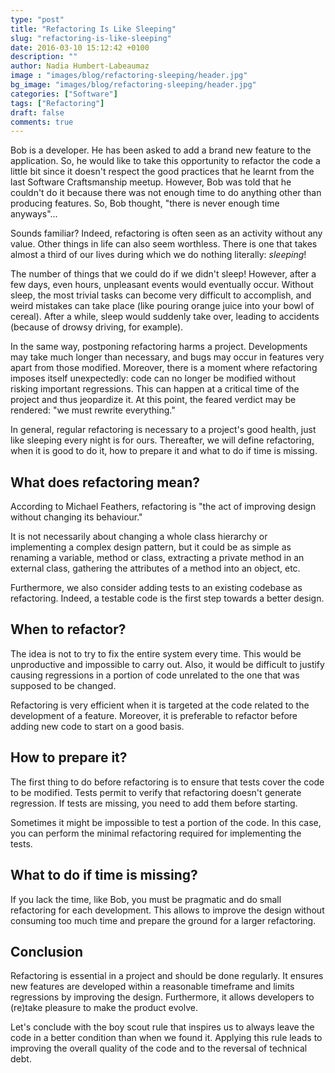```yaml
---
type: "post"
title: "Refactoring Is Like Sleeping"
slug: "refactoring-is-like-sleeping"
date: 2016-03-10 15:12:42 +0100
description: ""
author: Nadia Humbert-Labeaumaz
image : "images/blog/refactoring-sleeping/header.jpg"
bg_image: "images/blog/refactoring-sleeping/header.jpg"
categories: ["Software"]
tags: ["Refactoring"]
draft: false
comments: true
---
```


Bob is a developer. He has been asked to add a brand new feature to the application. So, he would like to take this opportunity to refactor the code a little bit since it doesn't respect the good practices that he learnt from the last Software Craftsmanship meetup. However, Bob was told that he couldn't do it because there was not enough time to do anything other than producing features. So, Bob thought, "there is never enough time anyways"...

Sounds familiar? Indeed, refactoring is often seen as an activity without any value. Other things in life can also seem worthless. There is one that takes almost a third of our lives during which we do nothing literally: *sleeping*!

<!--more-->

The number of things that we could do if we didn't sleep! However, after a few days, even hours, unpleasant events would eventually occur. Without sleep, the most trivial tasks can become very difficult to accomplish, and weird mistakes can take place (like pouring orange juice into your bowl of cereal). After a while, sleep would suddenly take over, leading to accidents (because of drowsy driving, for example).

In the same way, postponing refactoring harms a project. Developments may take much longer than necessary, and bugs may occur in features very apart from those modified. Moreover, there is a moment where refactoring imposes itself unexpectedly: code can no longer be modified without risking important regressions. This can happen at a critical time of the project and thus jeopardize it. At this point, the feared verdict may be rendered: "we must rewrite everything."

In general, regular refactoring is necessary to a project's good health, just like sleeping every night is for ours. Thereafter, we will define refactoring, when it is good to do it, how to prepare it and what to do if time is missing.

## What does refactoring mean?

According to Michael Feathers, refactoring is "the act of improving design without changing its behaviour."

It is not necessarily about changing a whole class hierarchy or implementing a complex design pattern, but it could be as simple as renaming a variable, method or class, extracting a private method in an external class, gathering the attributes of a method into an object, etc.

Furthermore, we also consider adding tests to an existing codebase as refactoring. Indeed, a testable code is the first step towards a better design.

## When to refactor?

The idea is not to try to fix the entire system every time. This would be unproductive and impossible to carry out. Also, it would be difficult to justify causing regressions in a portion of code unrelated to the one that was supposed to be changed.

Refactoring is very efficient when it is targeted at the code related to the development of a feature. Moreover, it is preferable to refactor before adding new code to start on a good basis.

## How to prepare it?

The first thing to do before refactoring is to ensure that tests cover the code to be modified. Tests permit to verify that refactoring doesn't generate regression. If tests are missing, you need to add them before starting.

Sometimes it might be impossible to test a portion of the code. In this case, you can perform the minimal refactoring required for implementing the tests.

## What to do if time is missing?

If you lack the time, like Bob, you must be pragmatic and do small refactoring for each development. This allows to improve the design without consuming too much time and prepare the ground for a larger refactoring.

## Conclusion

Refactoring is essential in a project and should be done regularly. It ensures new features are developed within a reasonable timeframe and limits regressions by improving the design. Furthermore, it allows developers to (re)take pleasure to make the product evolve.

Let's conclude with the boy scout rule that inspires us to always leave the code in a better condition than when we found it. Applying this rule leads to improving the overall quality of the code and to the reversal of technical debt.
